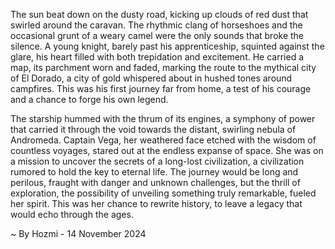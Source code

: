 
The sun beat down on the dusty road, kicking up clouds of red dust that swirled around the caravan.  The rhythmic clang of horseshoes and the occasional grunt of a weary camel were the only sounds that broke the silence.  A young knight, barely past his apprenticeship, squinted against the glare, his heart filled with both trepidation and excitement.  He carried a map, its parchment worn and faded, marking the route to the mythical city of El Dorado, a city of gold whispered about in hushed tones around campfires.  This was his first journey far from home, a test of his courage and a chance to forge his own legend. 

The starship hummed with the thrum of its engines, a symphony of power that carried it through the void towards the distant, swirling nebula of Andromeda. Captain Vega, her weathered face etched with the wisdom of countless voyages, stared out at the endless expanse of space.  She was on a mission to uncover the secrets of a long-lost civilization, a civilization rumored to hold the key to eternal life. The journey would be long and perilous, fraught with danger and unknown challenges, but the thrill of exploration, the possibility of unveiling something truly remarkable, fueled her spirit. This was her chance to rewrite history, to leave a legacy that would echo through the ages. 

~ By Hozmi - 14 November 2024
